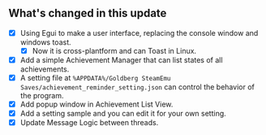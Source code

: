 ## What's changed in this update

- [x] Using Egui to make a user interface, replacing the console window and windows toast.
  - [x] Now it is cross-plantform and can Toast in Linux.
- [x] Add a simple Achievement Manager that can list states of all achievements.
- [x] A setting file at `%APPDATA%/Goldberg SteamEmu Saves/achievement_reminder_setting.json` can control the behavior of the program.
- [x] Add popup window in Achievement List View.
- [x] Add a setting sample and you can edit it for your own setting.
- [x] Update Message Logic between threads.